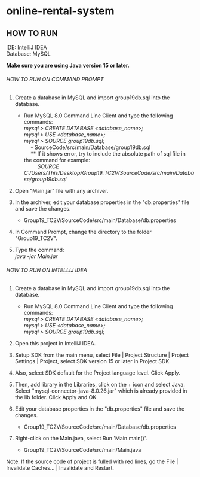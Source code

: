 # online-rental-system

## HOW TO RUN

IDE: IntelliJ IDEA \
Database: MySQL

**Make sure you are using Java version 15 or later.**

###### HOW TO RUN ON COMMAND PROMPT
1. Create a database in MySQL and import group19db.sql into the database.
    - Run MySQL 8.0 Command Line Client and type the following commands: \
        *mysql > CREATE DATABASE <database_name>;* \
        *mysql > USE <database_name>;* \
        *mysql > SOURCE group19db.sql;* \
            &emsp; - SourceCode/src/main/Database/group19db.sql \
            &emsp; ** If it shows error, try to include the absolute path of sql file in the command for example: \
            &emsp; &emsp; *SOURCE C:/Users/This/Desktop/Group19_TC2V/SourceCode/src/main/Database/group19db.sql*

2. Open "Main.jar" file with any archiver.

3. In the archiver, edit your database properties in the "db.properties" file and save the changes.
    - Group19_TC2V/SourceCode/src/main/Database/db.properties

4. In Command Prompt, change the directory to the folder "Group19_TC2V".

5. Type the command: \
    *java -jar Main.jar*


###### HOW TO RUN ON INTELLIJ IDEA
1. Create a database in MySQL and import group19db.sql into the database.
    - Run MySQL 8.0 Command Line Client and type the following commands: \
        *mysql > CREATE DATABASE <database_name>;* \
        *mysql > USE <database_name>;* \
        *mysql > SOURCE group19db.sql;* 

2. Open this project in IntelliJ IDEA.

3. Setup SDK from the main menu, select File | Project Structure | Project Settings | Project, select SDK version 15 or later in Project SDK.

4. Also, select SDK default for the Project language level. Click Apply.

5. Then, add library in the Libraries, click on the + icon and select Java. Select "mysql-connector-java-8.0.26.jar" which is already provided in the lib folder. Click Apply and OK.

6. Edit your database properties in the "db.properties" file and save the changes.
    - Group19_TC2V/SourceCode/src/main/Database/db.properties

7. Right-click on the Main.java, select Run 'Main.main()'.
    - Group19_TC2V/SourceCode/src/main/Main.java

Note: If the source code of project is fulled with red lines, go the File | Invalidate Caches... | Invalidate and Restart.
